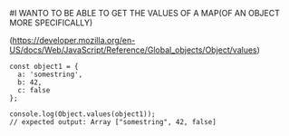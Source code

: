 #I WANTO TO BE ABLE TO GET THE VALUES OF A MAP(OF AN OBJECT MORE SPECIFICALLY)

(https://developer.mozilla.org/en-US/docs/Web/JavaScript/Reference/Global_objects/Object/values)

```
const object1 = {
  a: 'somestring',
  b: 42,
  c: false
};

console.log(Object.values(object1));
// expected output: Array ["somestring", 42, false]
